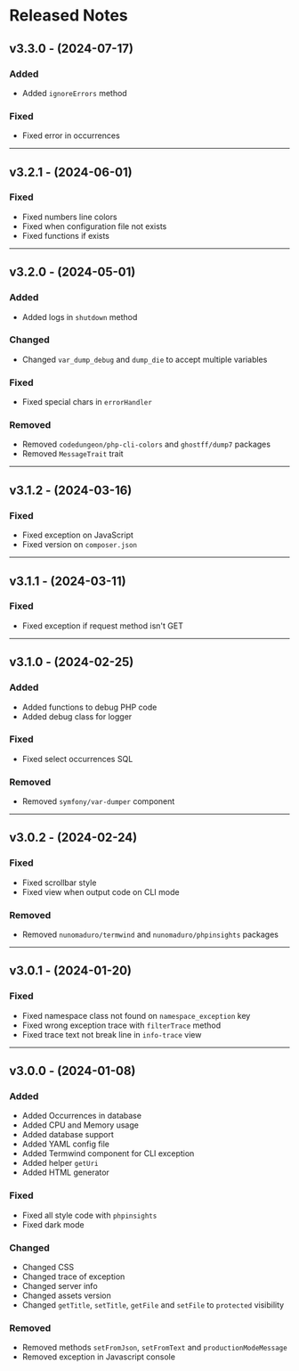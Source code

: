 # Released Notes

## v3.3.0 - (2024-07-17)

### Added

- Added `ignoreErrors` method

### Fixed

- Fixed error in occurrences

--------------------------------------------------------------------------

## v3.2.1 - (2024-06-01)

### Fixed

- Fixed numbers line colors
- Fixed when configuration file not exists
- Fixed functions if exists

--------------------------------------------------------------------------

## v3.2.0 - (2024-05-01)

### Added

- Added logs in `shutdown` method

### Changed

- Changed `var_dump_debug` and `dump_die` to accept multiple variables

### Fixed

- Fixed special chars in `errorHandler`

### Removed

- Removed `codedungeon/php-cli-colors` and `ghostff/dump7` packages
- Removed `MessageTrait` trait

--------------------------------------------------------------------------

## v3.1.2 - (2024-03-16)

### Fixed

- Fixed exception on JavaScript
- Fixed version on `composer.json`

--------------------------------------------------------------------------

## v3.1.1 - (2024-03-11)

### Fixed

- Fixed exception if request method isn't GET

--------------------------------------------------------------------------

## v3.1.0 - (2024-02-25)

### Added

- Added functions to debug PHP code
- Added debug class for logger

### Fixed

- Fixed select occurrences SQL

### Removed

- Removed `symfony/var-dumper` component

--------------------------------------------------------------------------

## v3.0.2 - (2024-02-24)

### Fixed

- Fixed scrollbar style
- Fixed view when output code on CLI mode

### Removed

- Removed `nunomaduro/termwind` and `nunomaduro/phpinsights` packages

--------------------------------------------------------------------------

## v3.0.1 - (2024-01-20)

### Fixed

- Fixed namespace class not found on `namespace_exception` key
- Fixed wrong exception trace with `filterTrace` method
- Fixed trace text not break line in `info-trace` view

--------------------------------------------------------------------------

## v3.0.0 - (2024-01-08)

### Added

- Added Occurrences in database
- Added CPU and Memory usage
- Added database support
- Added YAML config file
- Added Termwind component for CLI exception
- Added helper `getUri`
- Added HTML generator

### Fixed

- Fixed all style code with `phpinsights`
- Fixed dark mode

### Changed

- Changed CSS
- Changed trace of exception
- Changed server info
- Changed assets version
- Changed `getTitle`, `setTitle`, `getFile` and `setFile` to `protected` visibility

### Removed

- Removed methods `setFromJson`, `setFromText` and `productionModeMessage`
- Removed exception in Javascript console